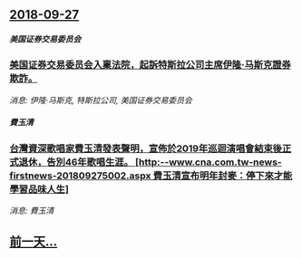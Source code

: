 ## [2018-09-27](/news/2018/09/27/index.md)

##### 美国证券交易委员会
### [美国证券交易委员会入稟法院，起訴特斯拉公司主席伊隆·马斯克證券欺詐。 ](/news/2018/09/27/美国证券交易委员会入稟法院-起訴特斯拉公司主席伊隆-马斯克證券欺詐.md)
_消息: 伊隆·马斯克, 特斯拉公司, 美国证券交易委员会_

##### 費玉清
### [台灣資深歌唱家費玉清發表聲明，宣佈於2019年巡迴演唱會結束後正式退休，告別46年歌唱生涯。 [http:--www.cna.com.tw-news-firstnews-201809275002.aspx 費玉清宣布明年封麥：停下來才能學習品味人生] ](/news/2018/09/27/台灣資深歌唱家費玉清發表聲明-宣佈於2019年巡迴演唱會結束後正式退休-告別46年歌唱生涯-http-wwwc.md)
_消息: 費玉清_

## [前一天...](/news/2018/09/25/index.md)

